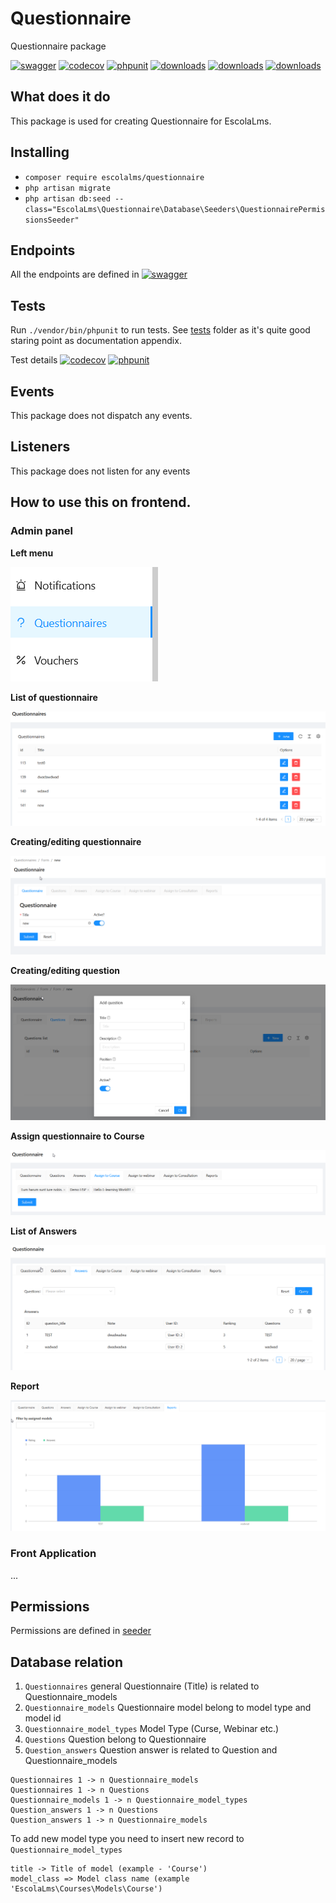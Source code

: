 # Questionnaire

Questionnaire package

[![swagger](https://img.shields.io/badge/documentation-swagger-green)](https://escolalms.github.io/Questionnaire/)
[![codecov](https://codecov.io/gh/EscolaLMS/questionnaire/branch/main/graph/badge.svg?token=gBzpyNK8DQ)](https://codecov.io/gh/EscolaLMS/questionnaire)
[![phpunit](https://github.com/EscolaLMS/questionnaire/actions/workflows/test.yml/badge.svg)](https://github.com/EscolaLMS/questionnaire/actions/workflows/test.yml)
[![downloads](https://img.shields.io/packagist/dt/escolalms/questionnaire)](https://packagist.org/packages/escolalms/questionnaire)
[![downloads](https://img.shields.io/packagist/v/escolalms/questionnaire)](https://packagist.org/packages/escolalms/questionnaire)
[![downloads](https://img.shields.io/packagist/l/escolalms/questionnaire)](https://packagist.org/packages/escolalms/questionnaire)

## What does it do

This package is used for creating Questionnaire for EscolaLms.

## Installing

- `composer require escolalms/questionnaire`
- `php artisan migrate`
- `php artisan db:seed --class="EscolaLms\Questionnaire\Database\Seeders\QuestionnairePermissionsSeeder"`

## Endpoints

All the endpoints are defined in [![swagger](https://img.shields.io/badge/documentation-swagger-green)](https://escolalms.github.io/Questionnaire/)

## Tests

Run `./vendor/bin/phpunit` to run tests. See [tests](https://github.com/EscolaLMS/Questionnaire/tree/main/tests) folder as it's quite good staring point as documentation appendix.

Test details [![codecov](https://codecov.io/gh/EscolaLMS/questionnaire/branch/main/graph/badge.svg?token=gBzpyNK8DQ)](https://codecov.io/gh/EscolaLMS/questionnaire) [![phpunit](https://github.com/EscolaLMS/questionnaire/actions/workflows/test.yml/badge.svg)](https://github.com/EscolaLMS/questionnaire/actions/workflows/test.yml)

## Events

This package does not dispatch any events.

## Listeners

This package does not listen for any events

## How to use this on frontend.

### Admin panel

**Left menu**

![Menu](./docs/questionnaire/menu.png "Menu")

**List of questionnaire**

![List of questionnaire](./docs/questionnaire/list.png "List of questionnaire")

**Creating/editing questionnaire**

![Creating/editing questionnaire](./docs/questionnaire/new_questionnairy.png "Creating/editing questionnaire")

**Creating/editing question**

![Creating/editing question](./docs/questionnaire/add_question.png "Creating/editing question")

**Assign questionnaire to Course**

![Assign questionnaire to Course](./docs/questionnaire/assign_course.png "Assign questionnaire to Course")

**List of Answers**

![List of Answers](./docs/questionnaire/answers.png "List of Answers")

**Report**

![Report](./docs/questionnaire/report.png "Report")

### Front Application

...

## Permissions

Permissions are defined in [seeder](https://github.com/EscolaLMS/Questionnaire/blob/main/database/seeders/QuestionnairePermissionsSeeder.php)

## Database relation

1. `Questionnaires` general Questionnaire (Title) is related to Questionnaire_models
2. `Questionnaire_models` Questionnaire model belong to model type and model id
3. `Questionnaire_model_types` Model Type (Curse, Webinar etc.)
4. `Questions` Question belong to Questionnaire
5. `Question_answers` Question answer is related to Question and Questionnaire_models

```
Questionnaires 1 -> n Questionnaire_models
Questionnaires 1 -> n Questions
Questionnaire_models 1 -> n Questionnaire_model_types
Question_answers 1 -> n Questions
Question_answers 1 -> n Questionnaire_models
```

To add new model type you need to insert new record to `Questionnaire_model_types`

```
title -> Title of model (example - 'Course')
model_class => Model class name (example 'EscolaLms\Courses\Models\Course')
```
